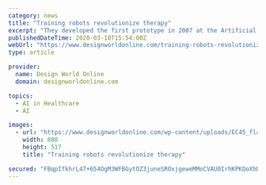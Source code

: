 ```yaml
---
category: news
title: "Training robots revolutionize therapy"
excerpt: "They developed the first prototype in 2007 at the Artificial Intelligence Laboratory at the University of Zurich ... The decisive factor is the training aspect, which was traditionally relegated to a relatively minor role in rehabilitation therapy. If you sit down on the Robotic Personal Trainer, you can expect to be challenged."
publishedDateTime: 2020-03-10T15:54:00Z
webUrl: "https://www.designworldonline.com/training-robots-revolutionize-therapy/"
type: article

provider:
  name: Design World Online
  domain: designworldonline.com

topics:
  - AI in Healthcare
  - AI

images:
  - url: "https://www.designworldonline.com/wp-content/uploads/EC45_flat_12W_450-837146ce.jpg"
    width: 800
    height: 517
    title: "Training robots revolutionize therapy"

secured: "FBqpIfkhrL47+654OgM3WFBGytOZ3juneSROxjgeweMMoCVAU0IrhKPKQoXhDla1elQUErZtSL9pdj1T21EmExPHqffSG6f6UPfqwnLVBVrsqixpliMClSZOjRdjS4QtKLIeNoFO1axdCfG8SuJGkRDD/nwMuWiZDtgRReuMACURMNxe8ifPNUsujbN7BAKuW1fYUgEuakSOZn7xQBjvNQSZnBhKJZdr+6qzOs52U08d7SuAenfEbcYD/TamtsBcM0H7k10c2Yl45GLb2GU792PY7i3DhaR0uRtgGiDK53cBa2c5fEBd55OQSqI60pUyiniUZPw/hjUWas6F3TEMsjuvQDUy8rr99dhYQto1LjKWYFX3cbBbtTIQyQJ1D1VgHLjzMsQ+wjM6t+8txBlJ2txCBtBqcNSUmxPIpjffmu8yG2KRACiXReU4hW3AR2EA+jDrrcWdi9robBp/47WU9hyHnuqYp+N2wULXqoFtsVE=;hQF/eU1H1W/xyPZE7/Txjg=="
---
```


